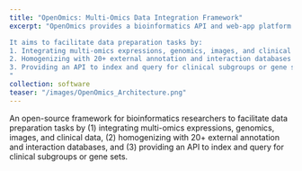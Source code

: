 ```yaml
---
title: "OpenOmics: Multi-Omics Data Integration Framework"
excerpt: "OpenOmics provides a bioinformatics API and web-app platform integrate and visualize the multiomics and clinical data.

It aims to facilitate data preparation tasks by: 
1. Integrating multi-omics expressions, genomics, images, and clinical data.
2. Homogenizing with 20+ external annotation and interaction databases
3. Providing an API to index and query for clinical subgroups or gene sets.
"
collection: software
teaser: "/images/OpenOmics_Architecture.png"
---
```


An open-source framework for bioinformatics researchers to facilitate data preparation tasks by (1) integrating multi-omics expressions, genomics, images, and clinical data, (2) homogenizing with 20+ external annotation and interaction databases, and (3) providing an API to index and query for clinical subgroups or gene sets. 

